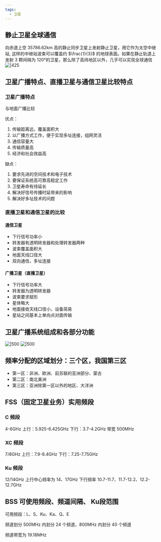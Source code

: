 ```yaml
---
tags:
  - 卫星
---
```

## 静止卫星全球通信
向赤道上空 35786.62km 高的静止同步卫星上发射静止卫星，用它作为太空中继站, 这样的中继站波束可以覆盖约 $\frac{1}{3}$ 的地球表面。如果在静止轨道上发射 3 颗间隔为 120°的卫星，那么除了高纬地区以外，几乎可以实现全球通信
![|425](https://sawen-pic-blog.oss-cn-beijing.aliyuncs.com/2024after4202406041413332.png)
## 卫星广播特点、直播卫星与通信卫星比较特点
### 卫星广播特点
与地面广播比较

优点：
1. 传输距离远，覆盖面积大
2. 以广播方式工作，便于实现多址连接，组网灵活
3. 通信容量大
4. 传输质量高
5. 经济和社会效益高

缺点：
1. 要求先进的空间技术和电子技术
2. 要保证系统高可靠高稳定工作
3. 卫星寿命有待延长
4. 解决好信号传播时延带来的影响
5. 解决好多址技术的问题
### 直播卫星和通信卫星的比较
#### 通信卫星
- 下行信号功率小
- 转发器有透明转发器和处理转发器两种
- 波束覆盖面积大
- 地面天线口径大
- 双向通信，多址连接
#### 广播卫星（直播卫星）
- 下行信号功率大
- 转发器为透明转发器
- 波束要求赋形
- 星体略大
- 地面接收天线口径小，设备简易
- 星站之间基本上单向点对面传输
## 卫星广播系统组成和各部分功能
![|500](https://sawen-pic-blog.oss-cn-beijing.aliyuncs.com/2024after4202406041428784.png)
![|500](https://sawen-pic-blog.oss-cn-beijing.aliyuncs.com/2024after4202406041429132.png)

## 频率分配的区域划分：三个区，我国第三区
- 第一区：非洲、欧洲、前苏联的亚洲部分、蒙古
- 第二区：南北美洲
- 第三区：亚洲除第一区以外的地区、大洋洲
## FSS（固定卫星业务）实用频段
### C 频段
4-6GHz
上行：5.925-6.425GHz
下行：3.7-4.2GHz
带宽 500MHz
### XC 频段
7/8GHz
上行：7.9-8.4GHz
下行：7.25-7.75GHz
### Ku 频段
12/14GHz
上行中心频率为 14、17GHz
下行频率
10.7-11.7、11.7-12.2、12.2-12.7GHz
## BSS 可使用频段、频道间隔、 Ku段范围
可用频段：L、S、Ku、Ka、Q、E

频道划分
500MHz 内划分 24 个频道，800MHz 内划分 40 个频道

频道带宽为 19.18MHz

